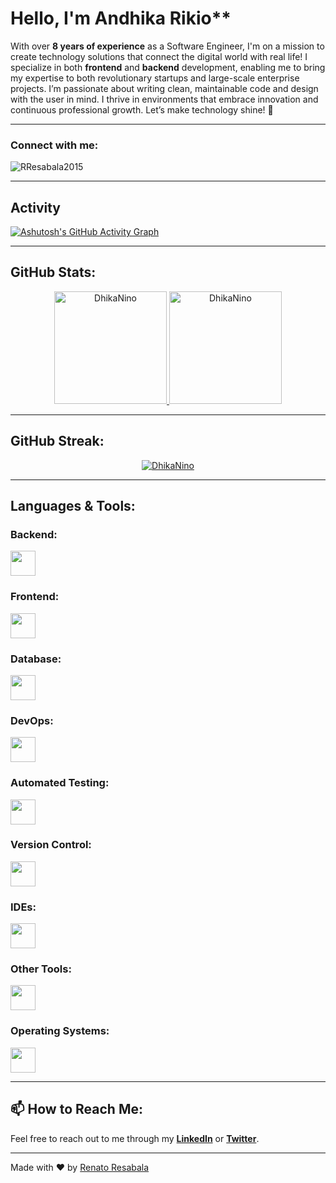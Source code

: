 # Hello, I'm Andhika Rikio**

With over **8 years of experience** as a Software Engineer, I'm on a mission to create technology solutions that connect the digital world with real life! I specialize in both **frontend** and **backend** development, enabling me to bring my expertise to both revolutionary startups and large-scale enterprise projects. I’m passionate about writing clean, maintainable code and design with the user in mind. I thrive in environments that embrace innovation and continuous professional growth. Let’s make technology shine! 🚀

---

### Connect with me:
<p align="left">
  <a href="https://twitter.com/RenatoResabala" target="_blank"><i class="devicon-twitter-original" alt="Renato_Resabala" height="40" width="40"></i></a>
  <a href="https://www.linkedin.com/in/renato-r-611795133/" target="_blank"><i class="devicon-linkedin-plain colored" alt="Renato_Resabala" height="40" width="40"></i></a>
</p>

<p align="left"> 
  <img src="https://komarev.com/ghpvc/?username=RResabala2015&label=Profile%20views&color=0e75b6&style=flat" alt="RResabala2015" />
</p>

---

## Activity

[![Ashutosh's GitHub Activity Graph](https://github-readme-activity-graph.vercel.app/graph?username=RResabala2015&bg_color=100f0f&color=4c5e9e&line=4c569e&point=403e41&area=true&hide_border=true)](https://github.com/ashutosh00710/github-readme-activity-graph)

---

## GitHub Stats:
<div align="center">
  <a href="https://github.com/DhikaNino">
    <img height="180em" src="https://github-readme-stats.vercel.app/api/top-langs?username=DhikaNino&show_icons=true&locale=en&layout=compact&theme=tokyonight" alt="DhikaNino"/>
    <img height="180em" src="https://github-readme-stats.vercel.app/api?username=DhikaNino&show_icons=true&locale=en&layout=compact&theme=tokyonight" alt="DhikaNino"/>
  </a>
</div>

---

## GitHub Streak:
<p align="center">
  <a href="https://github.com/RResabala2015">
    <img src="https://github-readme-streak-stats.herokuapp.com/?user=DhikaNino&&theme=tokyonight" alt="DhikaNino" />
  </a>
</p>

---

## Languages & Tools:

### Backend:
<img height="40" src="https://skillicons.dev/icons?i=php,java,cs,net,python,laravel,spring,maven,hibernate,nodejs,fastapi,flask,express,nginx,vite"/>

### Frontend:
<img height="40" src="https://skillicons.dev/icons?i=vue,vuetify,react,mui,bootstrap,html,css,sass,js,ts,figma"/>

### Database:
<img height="40" src="https://skillicons.dev/icons?i=mysql,postgresql,mongodb,elasticsearch"/>

### DevOps:
<img height="40" src="https://skillicons.dev/icons?i=docker,kubernetes,gcp,terraform,jenkins,githubactions,gitlab"/>

### Automated Testing:
<img height="40" src="https://skillicons.dev/icons?i=selenium,jest,pytest,phpunit"/>

### Version Control:
<img height="40" src="https://skillicons.dev/icons?i=git,github,gitlab,bitbucket"/>

### IDEs:
<img height="40" src="https://skillicons.dev/icons?i=vscode,phpstorm,eclipse,visualstudio,webstorm,sublime"/>

### Other Tools:
<img height="40" src="https://skillicons.dev/icons?i=rabbitmq,grafana,bash"/>

### Operating Systems:
<img height="40" src="https://skillicons.dev/icons?i=windows,ubuntu,debian,alpine"/>

---

## 📫 How to Reach Me:
Feel free to reach out to me through my **[LinkedIn](https://www.linkedin.com/in/renato-r-611795133/)** or **[Twitter](https://twitter.com/RenatoResabala)**.

---

Made with ❤️ by [Renato Resabala](https://github.com/RResabala2015)
